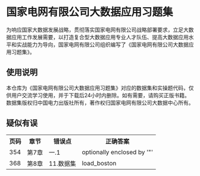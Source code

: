 <h1>国家电网有限公司大数据应用习题集</h1>
为响应国家大数据发展战略，贯彻落实国家电网有限公司战略部署要求，立足大数据应用工作发展需要，以打造复合型大数据应用专业人才队伍、提高大数据应用水平和实战能力为导向，国家电网有限公司组织编写了《国家电网有限公司大数据应用习题集》。
<h2>使用说明</h2>
<p>本仓库为《国家电网有限公司大数据应用习题集》对应的数据集和实操题代码，仅供用户交流学习使用，并于下载后24小时内删除。如有需要，请购买正版书籍。数据集版权归中国电力出版社所有，著作权归国家电网有限公司大数据中心所有。</p>
<h2>疑似有误</h2>
<table>
<tr>
<th>页码</th><th>章节</th><th>错误点</th><th>正确答案</th>
</tr>
<tr>
<td>354</td><td>第7章</td><td>一.1</td><td>optionally enclosed by '"'</td>
</tr>
<tr>
<td>368</td><td>第8章</td><td>11.数据集</td><td>load_boston</td>
</tr>
</table>
